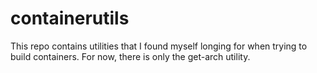 # containerutils

This repo contains utilities that I found myself longing for when trying to build containers. For now, there is only the get-arch utility.

